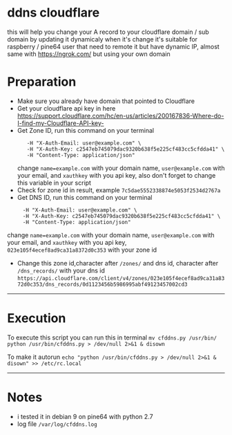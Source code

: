 # ddns cloudflare
this will help you change your A record to your cloudflare domain / sub domain by updating it dynamicaly when it's change
it's suitable for raspberry / pine64 user that need to remote it but have dynamic IP, almost same with https://ngrok.com/ but using your own domain

# Preparation
+ Make sure you already have domain that pointed to Cloudflare
+ Get your cloudflare api key in here
  https://support.cloudflare.com/hc/en-us/articles/200167836-Where-do-I-find-my-Cloudflare-API-key-
+ Get Zone ID, run this command on your terminal
  ```  curl -X GET "https://api.cloudflare.com/client/v4/zones?   name=example.com&status=active&page=1&per_page=20&order=status&direction=desc&match=all" \
     -H "X-Auth-Email: user@example.com" \
     -H "X-Auth-Key: c2547eb745079dac9320b638f5e225cf483cc5cfdda41" \
     -H "Content-Type: application/json"
     ```
     change `name=example.com` with your domain name, `user@example.com` with your email, and `xauthkey` with you api key, also don't forget to change this variable in your script
+ Check for zone id in result, example `7c5dae5552338874e5053f2534d2767a`
+ Get DNS ID, run this command on your terminal
```  curl -X GET "https://api.cloudflare.com/client/v4/zones/023e105f4ecef8ad9ca31a8372d0c353/dns_records?type=A&name=example.com" \
     -H "X-Auth-Email: user@example.com" \
     -H "X-Auth-Key: c2547eb745079dac9320b638f5e225cf483cc5cfdda41" \
     -H "Content-Type: application/json"
```
   change `name=example.com` with your domain name, `user@example.com` with your email, and `xauthkey` with you api key, `023e105f4ecef8ad9ca31a8372d0c353` with your zone id
   
 + Change this zone id,character after `/zones/` and dns id, character after `/dns_records/` with your dns id
 `https://api.cloudflare.com/client/v4/zones/023e105f4ecef8ad9ca31a8372d0c353/dns_records/0d1123456b5986995abf49123457002cd3`
 ___
# Execution
To execute this script you can run this in terminal
`mv cfddns.py /usr/bin/`
`python /usr/bin/cfddns.py > /dev/null 2>&1 & disown`

To make it autorun
`echo "python /usr/bin/cfddns.py > /dev/null 2>&1 & disown" >> /etc/rc.local`
 ___
 # Notes
 + i tested it in debian 9 on pine64 with python 2.7
 + log file `/var/log/cfddns.log`
